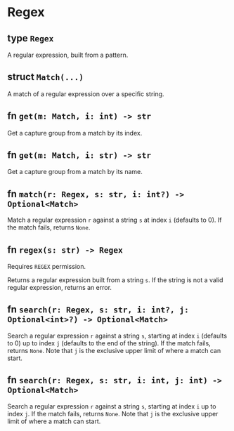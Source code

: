 # Regex

## type `Regex`

A regular expression, built from a pattern.

## struct `Match(...)`

A match of a regular expression over a specific string.

## fn `get(m: Match, i: int) -> str`

Get a capture group from a match by its index.

## fn `get(m: Match, i: str) -> str`

Get a capture group from a match by its name.

## fn `match(r: Regex, s: str, i: int?) -> Optional<Match>`

Match a regular expression `r` against a string `s` at index `i` (defaults to 0). If the match fails, returns `None`.

## fn `regex(s: str) -> Regex`
Requires `REGEX` permission.

Returns a regular expression built from a string `s`. If the string is not a valid regular expression, returns an error.

## fn `search(r: Regex, s: str, i: int?, j: Optional<int>?) -> Optional<Match>`

Search a regular expression `r` against a string `s`, starting at index `i` (defaults to 0) up to index `j` (defaults to the end of the string). If the match fails, returns `None`. Note that `j` is the exclusive upper limit of where a match can start.

## fn `search(r: Regex, s: str, i: int, j: int) -> Optional<Match>`

Search a regular expression `r` against a string `s`, starting at index `i` up to index `j`. If the match fails, returns `None`. Note that `j` is the exclusive upper limit of where a match can start.